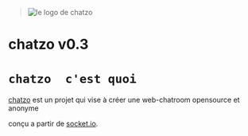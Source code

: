>  ![le logo de chatzo](https://emojipedia-us.s3.dualstack.us-west-1.amazonaws.com/thumbs/120/microsoft/209/speech-balloon_1f4ac.png)

  chatzo v0.3 
=================

`chatzo  c'est quoi`
=================
[chatzo](https://chatzo.glitch.me/) est un projet qui vise à créer une web-chatroom
opensource et anonyme

conçu a partir de [ socket.io](https://socket.io/).




